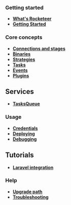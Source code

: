 ### Getting started

- **[What's Rocketeer](I-Introduction/Whats-Rocketeer.md)**
- **[Getting Started](I-Introduction/Getting-started.md)**

### Core concepts

- **[Connections and stages](II-Concepts/Connections-and-Stages.md)**
- **[Binaries](II-Concepts/Binaries.md)**
- **[Strategies](II-Concepts/Strategies.md)**
- **[Tasks](II-Concepts/Tasks.md)**
- **[Events](II-Concepts/Events.md)**
- **[Plugins](II-Concepts/Plugins.md)**

## Services

- **[TasksQueue](III-Services/TasksQueue.md)**

### Usage

- **[Credentials](IV-Usage/Credentials.md)**
- **[Deploying](IV-Usage/Deploying.md)**
- **[Debugging](IV-Usage/Debugging.md)**

## Tutorials

- **[Laravel integration](V-Tutorials/Laravel.md)**

### Help

- **[Upgrade path](VI-Help/Upgrade-Path.md)**
- **[Troubleshooting](VI-Help/Troubleshooting.md)**
